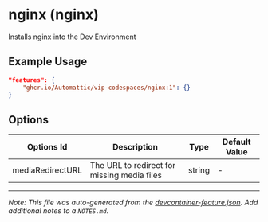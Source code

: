 
# nginx (nginx)

Installs nginx into the Dev Environment

## Example Usage

```json
"features": {
    "ghcr.io/Automattic/vip-codespaces/nginx:1": {}
}
```

## Options

| Options Id | Description | Type | Default Value |
|-----|-----|-----|-----|
| mediaRedirectURL | The URL to redirect for missing media files | string | - |



---

_Note: This file was auto-generated from the [devcontainer-feature.json](https://github.com/Automattic/vip-codespaces/blob/main/features/src/nginx/devcontainer-feature.json).  Add additional notes to a `NOTES.md`._
